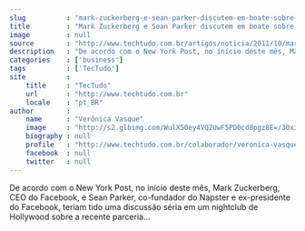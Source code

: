 ```yaml
---
slug          : "mark-zuckerberg-e-sean-parker-discutem-em-boate-sobre-a-parceria-do-facebook-com-o-spotify"
title         : "Mark Zuckerberg e Sean Parker discutem em boate sobre a parceria do Facebook com o Spotify"
image         : null
source        : "http://www.techtudo.com.br/artigos/noticia/2011/10/mark-zuckerberg-e-sean-parker-discutem-em-boate-sobre-parceria-do-facebook-com-o-spotify.html"
description   : "De acordo com o New York Post, no início deste mês, Mark Zuckerberg, CEO do Facebook, e Sean Parker, co-fundador do Napster e ex-presidente do Facebook, teriam tido uma discussão séria em um nightclub de Hollywood sobre a recente parceria..."
categories    : ['business']
tags          : ['TecTudo']
site          :
    title     : "TecTudo"
    url       : "http://www.techtudo.com.br"
    locale    : "pt_BR"
author        :
    name      : "Verônica Vasque"
    image     : "http://s2.glbimg.com/WulX50ey4VQ2UwF5PD0cd8pgz8E=/30x30/s2.glbimg.com/G2GYsr8j_-YqvftKKhjTC8tB0WI=/140x140/s.glbimg.com/po/tt2/f/original/2013/11/12/veveeditada.jpg"
    biography : null
    profile   : "http://www.techtudo.com.br/colaborador/veronica-vasque.html"
    facebook  : null
    twitter   : null
---
```


De acordo com o New York Post, no início deste mês, Mark Zuckerberg, CEO do Facebook, e Sean Parker, co-fundador do Napster e ex-presidente do Facebook, teriam tido uma discussão séria em um nightclub de Hollywood sobre a recente parceria...
